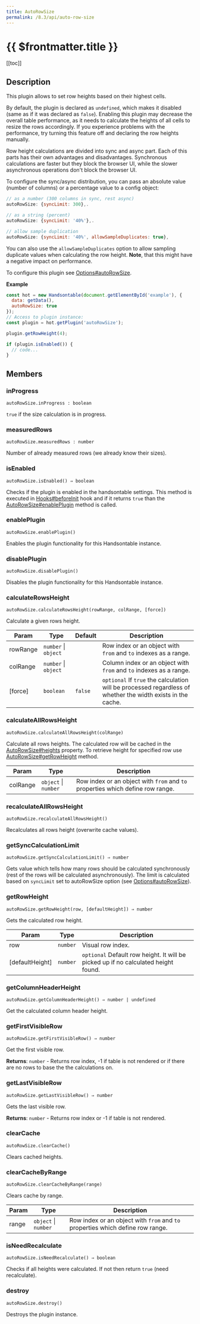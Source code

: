 ```yaml
---
title: AutoRowSize
permalink: /8.3/api/auto-row-size
---
```


# {{ $frontmatter.title }}

[[toc]]

## Description


This plugin allows to set row heights based on their highest cells.

By default, the plugin is declared as `undefined`, which makes it disabled (same as if it was declared as `false`).
Enabling this plugin may decrease the overall table performance, as it needs to calculate the heights of all cells to
resize the rows accordingly.
If you experience problems with the performance, try turning this feature off and declaring the row heights manually.

Row height calculations are divided into sync and async part. Each of this parts has their own advantages and
disadvantages. Synchronous calculations are faster but they block the browser UI, while the slower asynchronous
operations don't block the browser UI.

To configure the sync/async distribution, you can pass an absolute value (number of columns) or a percentage value to a config object:
```js
// as a number (300 columns in sync, rest async)
autoRowSize: {syncLimit: 300},.

// as a string (percent)
autoRowSize: {syncLimit: '40%'},.

// allow sample duplication
autoRowSize: {syncLimit: '40%', allowSampleDuplicates: true},
```

You can also use the `allowSampleDuplicates` option to allow sampling duplicate values when calculating the row
height. __Note__, that this might have a negative impact on performance.

To configure this plugin see [Options#autoRowSize](options#autorowsize).


**Example**  
```js
const hot = new Handsontable(document.getElementById('example'), {
  data: getData(),
  autoRowSize: true
});
// Access to plugin instance:
const plugin = hot.getPlugin('autoRowSize');

plugin.getRowHeight(4);

if (plugin.isEnabled()) {
  // code...
}
```

## Members
### inProgress
`autoRowSize.inProgress : boolean`

`true` if the size calculation is in progress.



### measuredRows
`autoRowSize.measuredRows : number`

Number of already measured rows (we already know their sizes).



### isEnabled
`autoRowSize.isEnabled() ⇒ boolean`

Checks if the plugin is enabled in the handsontable settings. This method is executed in [Hooks#beforeInit](hooks#beforeinit)
hook and if it returns `true` than the [AutoRowSize#enablePlugin](auto-row-size#enableplugin) method is called.



### enablePlugin
`autoRowSize.enablePlugin()`

Enables the plugin functionality for this Handsontable instance.



### disablePlugin
`autoRowSize.disablePlugin()`

Disables the plugin functionality for this Handsontable instance.



### calculateRowsHeight
`autoRowSize.calculateRowsHeight(rowRange, colRange, [force])`

Calculate a given rows height.


| Param | Type | Default | Description |
| --- | --- | --- | --- |
| rowRange | <code>number</code> \| <code>object</code> |  | Row index or an object with `from` and `to` indexes as a range. |
| colRange | <code>number</code> \| <code>object</code> |  | Column index or an object with `from` and `to` indexes as a range. |
| [force] | <code>boolean</code> | <code>false</code> | `optional` If `true` the calculation will be processed regardless of whether the width exists in the cache. |



### calculateAllRowsHeight
`autoRowSize.calculateAllRowsHeight(colRange)`

Calculate all rows heights. The calculated row will be cached in the [AutoRowSize#heights](auto-row-size#heights) property.
To retrieve height for specified row use [AutoRowSize#getRowHeight](auto-row-size#getrowheight) method.


| Param | Type | Description |
| --- | --- | --- |
| colRange | <code>object</code> \| <code>number</code> | Row index or an object with `from` and `to` properties which define row range. |



### recalculateAllRowsHeight
`autoRowSize.recalculateAllRowsHeight()`

Recalculates all rows height (overwrite cache values).



### getSyncCalculationLimit
`autoRowSize.getSyncCalculationLimit() ⇒ number`

Gets value which tells how many rows should be calculated synchronously (rest of the rows will be calculated
asynchronously). The limit is calculated based on `syncLimit` set to autoRowSize option (see [Options#autoRowSize](options#autorowsize)).



### getRowHeight
`autoRowSize.getRowHeight(row, [defaultHeight]) ⇒ number`

Gets the calculated row height.


| Param | Type | Description |
| --- | --- | --- |
| row | <code>number</code> | Visual row index. |
| [defaultHeight] | <code>number</code> | `optional` Default row height. It will be picked up if no calculated height found. |



### getColumnHeaderHeight
`autoRowSize.getColumnHeaderHeight() ⇒ number | undefined`

Get the calculated column header height.



### getFirstVisibleRow
`autoRowSize.getFirstVisibleRow() ⇒ number`

Get the first visible row.


**Returns**: <code>number</code> - Returns row index, -1 if table is not rendered or if there are no rows to base the the calculations on.  

### getLastVisibleRow
`autoRowSize.getLastVisibleRow() ⇒ number`

Gets the last visible row.


**Returns**: <code>number</code> - Returns row index or -1 if table is not rendered.  

### clearCache
`autoRowSize.clearCache()`

Clears cached heights.



### clearCacheByRange
`autoRowSize.clearCacheByRange(range)`

Clears cache by range.


| Param | Type | Description |
| --- | --- | --- |
| range | <code>object</code> \| <code>number</code> | Row index or an object with `from` and `to` properties which define row range. |



### isNeedRecalculate
`autoRowSize.isNeedRecalculate() ⇒ boolean`

Checks if all heights were calculated. If not then return `true` (need recalculate).



### destroy
`autoRowSize.destroy()`

Destroys the plugin instance.



